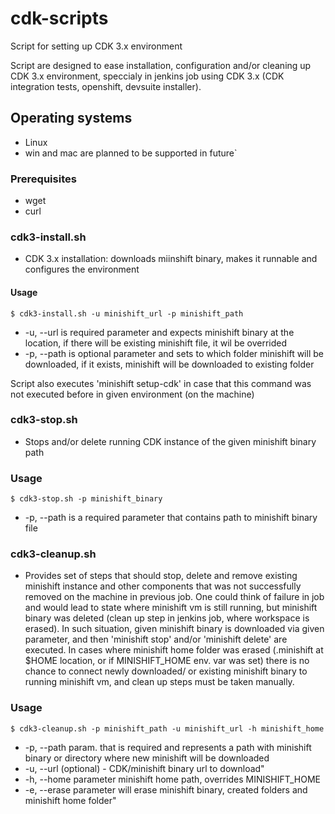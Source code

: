# cdk-scripts

Script for setting up CDK 3.x environment

Script are designed to ease installation, configuration and/or cleaning up CDK 3.x environment, speccialy in jenkins job using CDK 3.x (CDK integration tests, openshift, devsuite installer).

## Operating systems
* Linux
* win and mac are planned to be supported in future`

### Prerequisites

* wget
* curl

### cdk3-install.sh

* CDK 3.x installation: downloads miinshift binary, makes it runnable and configures the environment

#### Usage

    $ cdk3-install.sh -u minishift_url -p minishift_path
* -u, --url is required parameter and expects minishift binary at the location, if there will be existing minishift file, it wil be overrided
* -p, --path is optional parameter and sets to which folder minishift will be downloaded, if it exists, minishift will be downloaded to existing folder

Script also executes 'minishift setup-cdk' in case that this command was not executed before in given environment (on the machine)

### cdk3-stop.sh

* Stops and/or delete running CDK instance of the given minishift binary path

### Usage

    $ cdk3-stop.sh -p minishift_binary
* -p, --path is a required parameter that contains path to minishift binary file

### cdk3-cleanup.sh

* Provides set of steps that should stop, delete and remove existing minishift instance and other components that was not successfully removed  on the machine in previous job. One could think of failure in job and would lead to state where minishift vm is still running, but minishift binary was deleted (clean up step in jenkins job, where workspace is erased).
In such situation, given minishift binary is downloaded via given parameter, and then 'minishift stop' and/or 'minishift delete' are executed. In cases where minishift home folder was erased (.minishift at $HOME location, or if MINISHIFT_HOME env. var was set) there is no chance to connect newly downloaded/ or existing minishift binary to running minishift vm, and clean up steps must be taken manually.

### Usage

    $ cdk3-cleanup.sh -p minishift_path -u minishift_url -h minishift_home
* -p, --path param. that is required and represents a path with minishift binary or directory where new minishift will be downloaded
* -u, --url (optional) - CDK/minishift binary url to download"
* -h, --home parameter minishift home path, overrides MINISHIFT_HOME
* -e, --erase parameter will erase minishift binary, created folders and minishift home folder"
